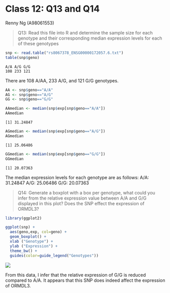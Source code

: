 # Class 12: Q13 and Q14
Renny Ng (A98061553)

> Q13: Read this file into R and determine the sample size for each
> genotype and their corresponding median expression levels for each of
> these genotypes

``` r
snp <- read.table("rs8067378_ENSG00000172057.6.txt")
table(snp$geno)
```


    A/A A/G G/G 
    108 233 121 

There are 108 A/AA, 233 A/G, and 121 G/G genotypes.

``` r
AA <- snp$geno=="A/A"
AG <- snp$geno=="A/G"
GG <- snp$geno=="G/G"
```

``` r
AAmedian <- median(snp$exp[snp$geno=="A/A"])
AAmedian
```

    [1] 31.24847

``` r
AGmedian <- median(snp$exp[snp$geno=="A/G"])
AGmedian
```

    [1] 25.06486

``` r
GGmedian <- median(snp$exp[snp$geno=="G/G"])
GGmedian
```

    [1] 20.07363

The median expression levels for each genotype are as follows: A/A:
31.24847 A/G: 25.06486 G/G: 20.07363

> Q14: Generate a boxplot with a box per genotype, what could you infer
> from the relative expression value between A/A and G/G displayed in
> this plot? Does the SNP effect the expression of ORMDL3?

``` r
library(ggplot2)
```

``` r
ggplot(snp) + 
  aes(geno,exp, col=geno) +
  geom_boxplot() +
  xlab ("Genotype") +
  ylab ("Expression") +
  theme_bw() +
  guides(color=guide_legend("Genotypes"))
```

![](class12_q13_14_files/figure-commonmark/unnamed-chunk-7-1.png)

From this data, I infer that the relative expression of G/G is reduced
compared to A/A. It appears that this SNP does indeed affect the
expression of ORMDL3.
